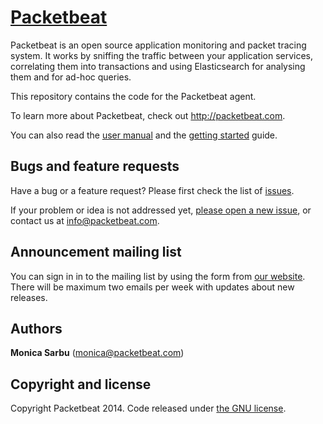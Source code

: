 # [Packetbeat](http://packetbeat.com)

Packetbeat is an open source application monitoring and packet tracing system.
It works by sniffing the traffic between your application services, correlating
them into transactions and using Elasticsearch for analysing them and for
ad-hoc queries.

This repository contains the code for the Packetbeat agent.

To learn more about Packetbeat, check out <http://packetbeat.com>.

You can also read the [user manual](http://packetbeat.com/docs/) and the
[getting started](http://packetbeat.com/getstarted) guide.

## Bugs and feature requests

Have a bug or a feature request? Please first check the list of
[issues](https://github.com/packetbeat/packetbeat/issues).

If your problem or idea is not addressed yet, [please open a new
issue](https://github.com/packetbeat/packetbeat/issues/new), or contact us at
[info@packetbeat.com](mailto:info@packetbeat.com).

## Announcement mailing list

You can sign in in to the mailing list by using the form from [our
website](http://packetbeat.com/). There will be maximum two emails per week
with updates about new releases.

## Authors

**Monica Sarbu** (monica@packetbeat.com)

## Copyright and license

Copyright Packetbeat 2014. Code released under [the GNU license](LICENSE).

